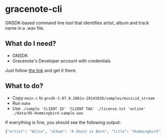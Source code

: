 # gracenote-cli

GNSDK-based command line tool that identifies artist, album and track name in a .wav file.

## What do I need?

* GNSDK
* Gracenote's Developer account with credentials

Just follow [the link](https://developer.gracenote.com/) and get it there.

## What to do?

* Copy `main.c` to `gnsdk-3.07.0.2861o-20141028/samples/musicid_stream`
* Run `make`
* Use `./sample 'CLIENT ID' 'CLIENT TAG' ./license.txt 'online' ./data/05-Hummingbird-sample.wav`

If everything is fine, you should see the following output:

```bash
{"artist": "Wilco", "album": "A Ghost is Born", "title": "Hummingbird"}
```